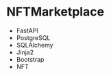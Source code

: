 # NFTMarketplace
<ul>
<li>FastAPI</li>
<li>PostgreSQL</li>
<li>SQLAlchemy</li>
<li>Jinja2</li>
<li>Bootstrap</li>
<li>NFT</li>
</ul>